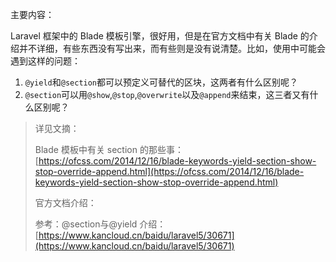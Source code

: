 主要内容：

Laravel 框架中的 Blade 模板引擎，很好用，但是在官方文档中有关 Blade 的介绍并不详细，有些东西没有写出来，而有些则是没有说清楚。比如，使用中可能会遇到这样的问题：

1. `@yield`和`@section`都可以预定义可替代的区块，这两者有什么区别呢？
2. `@section`可以用`@show`,`@stop`,`@overwrite`以及`@append`来结束，这三者又有什么区别呢？

> 详见文摘：
>
> Blade 模板中有关 section 的那些事：[https://ofcss.com/2014/12/16/blade-keywords-yield-section-show-stop-override-append.html](https://ofcss.com/2014/12/16/blade-keywords-yield-section-show-stop-override-append.html)
>
>
>
> 官方文档介绍：
>
> 参考：@section与@yield 介绍：[https://www.kancloud.cn/baidu/laravel5/30671](https://www.kancloud.cn/baidu/laravel5/30671)



